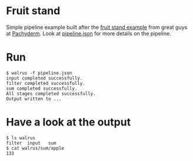# Fruit stand
Simple pipeline example built after the [fruit stand
example](http://pachyderm.readthedocs.io/en/latest/getting_started/beginner_tutorial.html)
from  great guys at [Pachyderm](http://pachyderm.io/). Look at
[pipeline.json](pipeline.json) for more details on the pipeline. 

# Run

```
$ walrus -f pipeline.json
input completed successfully.
filter completed successfully.
sum completed successfully.
All stages completed successfully. 
Output written to ...
```

# Have a look at the output

```
$ ls walrus
filter  input   sum
$ cat walrus/sum/apple
133
```

